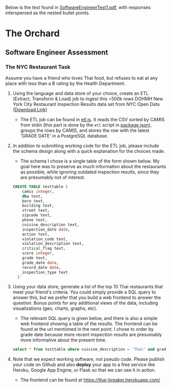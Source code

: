 Below is the text found in [SoftwareEngineerTest1.pdf](SoftwareEngineerTest1.pdf), with responses interspersed as the nested bullet points.

# The Orchard
## Software Engineer Assessment
### The NYC Restaurant Task

Assume you have a friend who loves Thai food, but refuses to eat at any place with less than a B rating by the Health Department.

1. Using the language and data store of your choice, create an ETL (Extract, Transform & Load) job to ingest this ~500k rows DOHMH New York City Restaurant Inspection Results data set from NYC Open Data ([Download Link](https://nycopendata.socrata.com/api/views/xx67-kt59/rows.csv?accessType=DOWNLOAD))

    * The ETL job can be found in [etl.js](etl.js). It reads the CSV sorted by CAMIS from stdin (this part is done by the `etl` script in [package.json](package.json)), groups the rows by CAMIS, and stores the row with the latest 'GRADE DATE' in a PostgreSQL database.

2. In addition to submitting working code for the ETL job, please include the schema design along with a quick explanation for the choices made.

    * The schema I chose is a single table of the form shown below. My goal here was to preserve as much information about the restaurants as possible, while ignoring outdated inspection results, since they are presumably not of interest.

    ```sql
    CREATE TABLE testtable (
        camis integer,
        dba text,
        boro text,
        building text,
        street text,
        zipcode text,
        phone text,
        cuisine_description text,
        inspection_date date,
        action text,
        violation_code text,
        violation_description text,
        critical_flag text,
        score integer,
        grade text,
        grade_date date,
        record_date date,
        inspection_type text
      )`
    ```

3. Using your data store, generate a list of the top 10 Thai restaurants that meet your friend's criteria. You could simply provide a SQL query to answer this, but we prefer that you build a web frontend to answer the question. Bonus points for any additional views of the data, including visualizations (geo, charts, graphs, etc).

    * The relevant SQL query is given below, and there is also a simple web frontend showing a table of the results. The frontend can be found at the url mentioned in the next point. I chose to order by grade date because more recent inspection results are presumably more informative about the present time.

    ```sql
    select * from testtable where cuisine_description = 'Thai' and grade in ('A', 'B') order by grade_date desc limit 10;
    ```

4. Note that we expect working software, not pseudo code. Please publish your code on Github and also **deploy** your app to a free service like Heroku, Google App Engine, or Flask so that we can see it in action.

    * The frontend can be found at https://thai-breaker.herokuapp.com/

